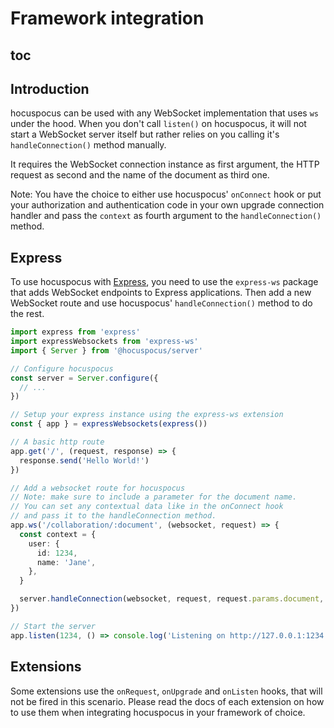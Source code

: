 # Framework integration

## toc

## Introduction

hocuspocus can be used with any WebSocket implementation that uses `ws` under the hood. When you don't call `listen()` on hocuspocus, it will not start a WebSocket server itself but rather relies on you calling it's `handleConnection()` method manually.

It requires the WebSocket connection instance as first argument, the HTTP request as second and the name of the document as third one.

Note: You have the choice to either use hocuspocus' `onConnect` hook or put your authorization and authentication code in your own upgrade connection handler and pass the `context` as fourth argument to the `handleConnection()` method.

## Express

To use hocuspocus with [Express](https://expressjs.com), you need to use the `express-ws` package that adds WebSocket endpoints to Express applications. Then add a new WebSocket route and use hocuspocus' `handleConnection()` method to do the rest.

```typescript
import express from 'express'
import expressWebsockets from 'express-ws'
import { Server } from '@hocuspocus/server'

// Configure hocuspocus
const server = Server.configure({
  // ...
})

// Setup your express instance using the express-ws extension
const { app } = expressWebsockets(express())

// A basic http route
app.get('/', (request, response) => {
  response.send('Hello World!')
})

// Add a websocket route for hocuspocus
// Note: make sure to include a parameter for the document name.
// You can set any contextual data like in the onConnect hook
// and pass it to the handleConnection method.
app.ws('/collaboration/:document', (websocket, request) => {
  const context = {
    user: {
      id: 1234,
      name: 'Jane',
    },
  }

  server.handleConnection(websocket, request, request.params.document, context)
})

// Start the server
app.listen(1234, () => console.log('Listening on http://127.0.0.1:1234'))
```

## Extensions

Some extensions use the `onRequest`, `onUpgrade` and `onListen` hooks, that will not be fired in this scenario. Please read the docs of each extension on how to use them when integrating hocuspocus in your framework of choice.
